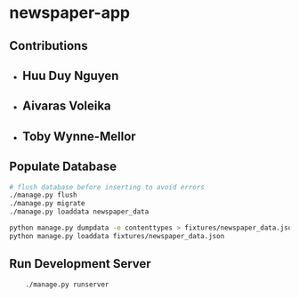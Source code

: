 # newspaper-app

## Contributions
- Huu Duy Nguyen
    - 
- Aivaras Voleika
    -
- Toby Wynne-Mellor
    - 

## Populate Database

```bash
# flush database before inserting to avoid errors    
./manage.py flush
./manage.py migrate
./manage.py loaddata newspaper_data 
```


```bash
python manage.py dumpdata -e contenttypes > fixtures/newspaper_data.json
python manage.py loaddata fixtures/newspaper_data.json
```

## Run Development Server

```bash
    ./manage.py runserver
```

